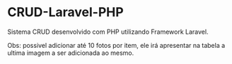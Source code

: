 # CRUD-Laravel-PHP

Sistema CRUD desenvolvido com PHP utilizando Framework Laravel.

Obs: possivel adicionar até 10 fotos por item, ele irá apresentar na tabela a ultima imagem a ser adicionada ao mesmo.
